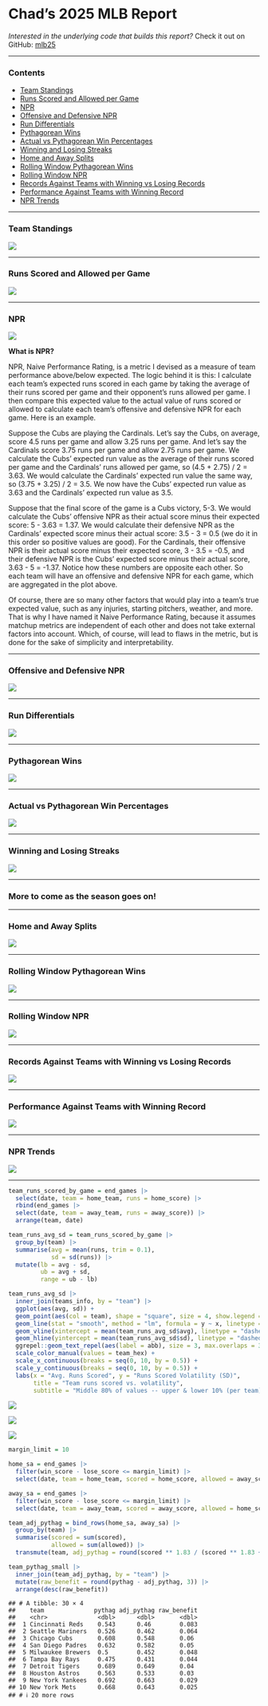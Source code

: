 Chad’s 2025 MLB Report
================

*Interested in the underlying code that builds this report?* Check it
out on GitHub:
<a href="https://github.com/chadallison/mlb25" target="_blank">mlb25</a>

------------------------------------------------------------------------

### Contents

- [Team Standings](#team-standings)
- [Runs Scored and Allowed per Game](#runs-scored-and-allowed-per-game)
- [NPR](#npr)
- [Offensive and Defensive NPR](#offensive-and-defensive-npr)
- [Run Differentials](#run-differentials)
- [Pythagorean Wins](#pythagorean-wins)
- [Actual vs Pythagorean Win
  Percentages](#actual-vs-pythagorean-win-percentages)
- [Winning and Losing Streaks](#winning-and-losing-streaks)
- [Home and Away Splits](#home-and-away-splits)
- [Rolling Window Pythagorean Wins](#rolling-window-pythagorean-wins)
- [Rolling Window NPR](#rolling-window-npr)
- [Records Against Teams with Winning vs Losing
  Records](#records-against-teams-with-winning-vs-losing-records)
- [Performance Against Teams with Winning
  Record](#performance-against-teams-with-winning-record)
- [NPR Trends](#npr-trends)

------------------------------------------------------------------------

### Team Standings

![](README_files/figure-gfm/unnamed-chunk-4-1.png)<!-- -->

------------------------------------------------------------------------

### Runs Scored and Allowed per Game

![](README_files/figure-gfm/unnamed-chunk-5-1.png)<!-- -->

------------------------------------------------------------------------

### NPR

![](README_files/figure-gfm/unnamed-chunk-6-1.png)<!-- -->

**What is NPR?**

NPR, Naive Performance Rating, is a metric I devised as a measure of
team performance above/below expected. The logic behind it is this: I
calculate each team’s expected runs scored in each game by taking the
average of their runs scored per game and their opponent’s runs allowed
per game. I then compare this expected value to the actual value of runs
scored or allowed to calculate each team’s offensive and defensive NPR
for each game. Here is an example.

Suppose the Cubs are playing the Cardinals. Let’s say the Cubs, on
average, score 4.5 runs per game and allow 3.25 runs per game. And let’s
say the Cardinals score 3.75 runs per game and allow 2.75 runs per game.
We calculate the Cubs’ expected run value as the average of their runs
scored per game and the Cardinals’ runs allowed per game, so (4.5 +
2.75) / 2 = 3.63. We would calculate the Cardinals’ expected run value
the same way, so (3.75 + 3.25) / 2 = 3.5. We now have the Cubs’ expected
run value as 3.63 and the Cardinals’ expected run value as 3.5.

Suppose that the final score of the game is a Cubs victory, 5-3. We
would calculate the Cubs’ offensive NPR as their actual score minus
their expected score: 5 - 3.63 = 1.37. We would calculate their
defensive NPR as the Cardinals’ expected score minus their actual score:
3.5 - 3 = 0.5 (we do it in this order so positive values are good). For
the Cardinals, their offensive NPR is their actual score minus their
expected score, 3 - 3.5 = -0.5, and their defensive NPR is the Cubs’
expected score minus their actual score, 3.63 - 5 = -1.37. Notice how
these numbers are opposite each other. So each team will have an
offensive and defensive NPR for each game, which are aggregated in the
plot above.

Of course, there are so many other factors that would play into a team’s
true expected value, such as any injuries, starting pitchers, weather,
and more. That is why I have named it Naive Performance Rating, because
it assumes matchup metrics are independent of each other and does not
take external factors into account. Which, of course, will lead to flaws
in the metric, but is done for the sake of simplicity and
interpretability.

------------------------------------------------------------------------

### Offensive and Defensive NPR

![](README_files/figure-gfm/unnamed-chunk-7-1.png)<!-- -->

------------------------------------------------------------------------

### Run Differentials

![](README_files/figure-gfm/unnamed-chunk-8-1.png)<!-- -->

------------------------------------------------------------------------

### Pythagorean Wins

![](README_files/figure-gfm/unnamed-chunk-9-1.png)<!-- -->

------------------------------------------------------------------------

### Actual vs Pythagorean Win Percentages

![](README_files/figure-gfm/unnamed-chunk-10-1.png)<!-- -->

------------------------------------------------------------------------

### Winning and Losing Streaks

![](README_files/figure-gfm/unnamed-chunk-11-1.png)<!-- -->

------------------------------------------------------------------------

### More to come as the season goes on!

------------------------------------------------------------------------

### Home and Away Splits

![](README_files/figure-gfm/unnamed-chunk-12-1.png)<!-- -->

------------------------------------------------------------------------

### Rolling Window Pythagorean Wins

![](README_files/figure-gfm/unnamed-chunk-13-1.png)<!-- -->

------------------------------------------------------------------------

### Rolling Window NPR

![](README_files/figure-gfm/unnamed-chunk-14-1.png)<!-- -->

------------------------------------------------------------------------

### Records Against Teams with Winning vs Losing Records

![](README_files/figure-gfm/unnamed-chunk-15-1.png)<!-- -->

------------------------------------------------------------------------

### Performance Against Teams with Winning Record

![](README_files/figure-gfm/unnamed-chunk-16-1.png)<!-- -->

------------------------------------------------------------------------

### NPR Trends

![](README_files/figure-gfm/unnamed-chunk-17-1.png)<!-- -->

------------------------------------------------------------------------

``` r
team_runs_scored_by_game = end_games |>
  select(date, team = home_team, runs = home_score) |>
  rbind(end_games |>
  select(date, team = away_team, runs = away_score)) |>
  arrange(team, date)

team_runs_avg_sd = team_runs_scored_by_game |>
  group_by(team) |>
  summarise(avg = mean(runs, trim = 0.1),
            sd = sd(runs)) |>
  mutate(lb = avg - sd,
         ub = avg + sd,
         range = ub - lb)

team_runs_avg_sd |>
  inner_join(teams_info, by = "team") |>
  ggplot(aes(avg, sd)) +
  geom_point(aes(col = team), shape = "square", size = 4, show.legend = F) +
  geom_line(stat = "smooth", method = "lm", formula = y ~ x, linetype = "dashed", alpha = 0.5) +
  geom_vline(xintercept = mean(team_runs_avg_sd$avg), linetype = "dashed", alpha = 0.25) +
  geom_hline(yintercept = mean(team_runs_avg_sd$sd), linetype = "dashed", alpha = 0.25) +
  ggrepel::geom_text_repel(aes(label = abb), size = 3, max.overlaps = 32) +
  scale_color_manual(values = team_hex) +
  scale_x_continuous(breaks = seq(0, 10, by = 0.5)) +
  scale_y_continuous(breaks = seq(0, 10, by = 0.5)) +
  labs(x = "Avg. Runs Scored", y = "Runs Scored Volatility (SD)",
       title = "Team runs scored vs. volatility",
       subtitle = "Middle 80% of values -- upper & lower 10% (per team) excluded")
```

![](README_files/figure-gfm/unnamed-chunk-18-1.png)<!-- -->

![](README_files/figure-gfm/unnamed-chunk-19-1.png)<!-- -->

![](README_files/figure-gfm/unnamed-chunk-20-1.png)<!-- -->

``` r
margin_limit = 10

home_sa = end_games |>
  filter(win_score - lose_score <= margin_limit) |>
  select(date, team = home_team, scored = home_score, allowed = away_score)

away_sa = end_games |>
  filter(win_score - lose_score <= margin_limit) |>
  select(date, team = away_team, scored = away_score, allowed = home_score)

team_adj_pythag = bind_rows(home_sa, away_sa) |>
  group_by(team) |>
  summarise(scored = sum(scored),
            allowed = sum(allowed)) |>
  transmute(team, adj_pythag = round(scored ** 1.83 / (scored ** 1.83 + allowed ** 1.83), 3))

team_pythag_small |>
  inner_join(team_adj_pythag, by = "team") |>
  mutate(raw_benefit = round(pythag - adj_pythag, 3)) |>
  arrange(desc(raw_benefit))
```

    ## # A tibble: 30 × 4
    ##    team              pythag adj_pythag raw_benefit
    ##    <chr>              <dbl>      <dbl>       <dbl>
    ##  1 Cincinnati Reds    0.543      0.46        0.083
    ##  2 Seattle Mariners   0.526      0.462       0.064
    ##  3 Chicago Cubs       0.608      0.548       0.06 
    ##  4 San Diego Padres   0.632      0.582       0.05 
    ##  5 Milwaukee Brewers  0.5        0.452       0.048
    ##  6 Tampa Bay Rays     0.475      0.431       0.044
    ##  7 Detroit Tigers     0.689      0.649       0.04 
    ##  8 Houston Astros     0.563      0.533       0.03 
    ##  9 New York Yankees   0.692      0.663       0.029
    ## 10 New York Mets      0.668      0.643       0.025
    ## # ℹ 20 more rows
